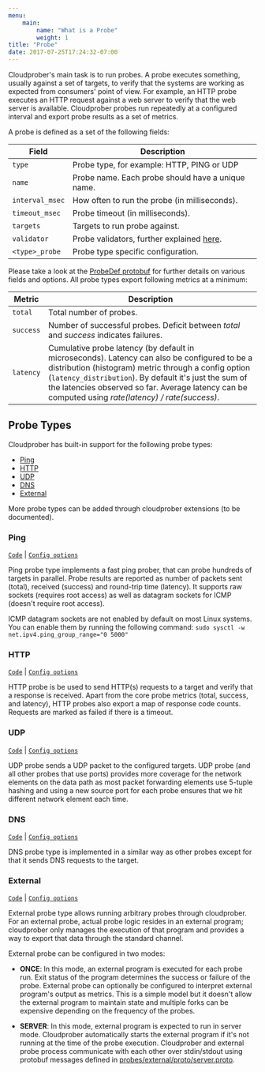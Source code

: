```yaml
---
menu:
    main:
        name: "What is a Probe"
        weight: 1
title: "Probe"
date: 2017-07-25T17:24:32-07:00
---
```

Cloudprober's main task is to run probes. A probe executes something, usually
against a set of targets, to verify that the systems are working as expected from consumers' point of view. For example, an HTTP probe executes an HTTP request against a web server to verify that the web server is available. Cloudprober probes run repeatedly at a configured interval and export probe results as a set of metrics.

A probe is defined as a set of the following fields:

 Field        | Description
--------------|---------
`type`          | Probe type, for example: HTTP, PING or UDP
`name`          | Probe name. Each probe should have a unique name.
`interval_msec` | How often to run the probe (in milliseconds).
`timeout_msec`  | Probe timeout (in milliseconds).
`targets`       | Targets to run probe against.
`validator`     | Probe validators, further explained [here](/how-to/validators). 
`<type>_probe`  | Probe type specific configuration. 

Please take a look at the [ProbeDef protobuf](https://github.com/cloudprober/cloudprober/blob/master/probes/proto/config.proto) for further details on various fields and options. All probe types export following metrics at a minimum:

|Metric | Description|
|-------|------------|
|`total`   | Total number of probes. |
|`success` | Number of successful probes. Deficit between _total_ and _success_ indicates failures.|
|`latency` | Cumulative probe latency (by default in microseconds). Latency can also be configured to be a distribution (histogram) metric through a config option (`latency_distribution`). By default it's just the sum of the latencies observed so far. Average latency can be computed using _rate(latency) / rate(success)_.|


## Probe Types

Cloudprober has built-in support for the following probe types:

* [Ping](#ping)
* [HTTP](#http)
* [UDP](#udp)
* [DNS](#dns)
* [External](#external)

More probe types can be added through cloudprober extensions (to be documented).

### Ping

[`Code`](http://github.com/google/cloudprober/tree/master/probes/ping) | [`Config
options`](http://github.com/google/cloudprober/tree/master/probes/ping/proto/config.proto)

Ping probe type implements a fast ping prober, that can probe hundreds of
targets in parallel. Probe results are reported as number of packets sent
(total), received (success) and round-trip time (latency). It supports raw
sockets (requires root access) as well as datagram sockets for ICMP (doesn't
require root access).

ICMP datagram sockets are not enabled by default on most Linux systems. You can
enable them by running the following command:
`sudo sysctl -w net.ipv4.ping_group_range="0 5000"`

### HTTP

[`Code`](http://github.com/google/cloudprober/tree/master/probes/http) | [`Config
options`](http://github.com/google/cloudprober/tree/master/probes/http/proto/config.proto)

HTTP probe is be used to send HTTP(s) requests to a target and verify that a
response is received. Apart from the core probe metrics (total, success, and
latency), HTTP probes also export a map of response code counts. Requests are
marked as failed if there is a timeout.

### UDP

[`Code`](http://github.com/google/cloudprober/tree/master/probes/udp) | [`Config
options`](http://github.com/google/cloudprober/tree/master/probes/udp/proto/config.proto)

UDP probe sends a UDP packet to the configured targets. UDP probe (and all
other probes that use ports) provides more coverage for the network elements on
the data path as most packet forwarding elements use 5-tuple hashing and using
a new source port for each probe ensures that we hit different network element
each time.

### DNS

[`Code`](http://github.com/google/cloudprober/tree/master/probes/dns) | [`Config
options`](http://github.com/google/cloudprober/tree/master/probes/dns/proto/config.proto)

DNS probe type is implemented in a similar way as other probes except for that
it sends DNS requests to the target.

### External

[`Code`](http://github.com/google/cloudprober/tree/master/probes/external) | [`Config
options`](http://github.com/google/cloudprober/tree/master/probes/external/proto/config.proto)

External probe type allows running arbitrary probes through cloudprober. For an
external probe, actual probe logic resides in an external program; cloudprober
only manages the execution of that program and provides a way to export that
data through the standard channel.

External probe can be configured in two modes:

*  __ONCE__:
   In this mode, an external program is executed for each probe run. Exit
   status of the program determines the success or failure of the probe.
   External probe can optionally be configured to interpret external program's
   output as metrics. This is a simple model but it doesn't allow the external
   program to maintain state and multiple forks can be expensive depending on
   the frequency of the probes.

*  __SERVER__:
   In this mode, external program is expected to run in server mode. Cloudprober
   automatically starts the external program if it's not running at the time of
   the probe execution. Cloudprober and external probe process communicate with
   each other over stdin/stdout using protobuf messages defined in
   [probes/external/proto/server.proto](https://github.com/google/cloudprober/blob/master/probes/external/proto/server.proto).
